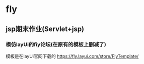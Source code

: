 # fly

 ## jsp期末作业(Servlet+jsp)    
 

### 模仿layUi的fiy论坛(在原有的模板上删减了)

模板是在layUi官网下载的  https://fly.layui.com/store/FlyTemplate/



